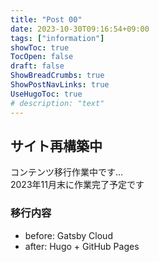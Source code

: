 ```yaml
---
title: "Post 00"
date: 2023-10-30T09:16:54+09:00
tags: ["information"]
showToc: true
TocOpen: false
draft: false
ShowBreadCrumbs: true
ShowPostNavLinks: true
UseHugoToc: true
# description: "text"
---
```


## サイト再構築中

コンテンツ移行作業中です…  
2023年11月末に作業完了予定です

### 移行内容

- before: Gatsby Cloud
- after: Hugo + GitHub Pages